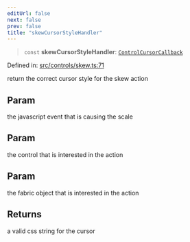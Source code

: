 ```yaml
---
editUrl: false
next: false
prev: false
title: "skewCursorStyleHandler"
---
```


> `const` **skewCursorStyleHandler**: [`ControlCursorCallback`](/api/type-aliases/controlcursorcallback/)

Defined in: [src/controls/skew.ts:71](https://github.com/fabricjs/fabric.js/blob/9a792f4b7b8031f02ec7ea4ce8c99f810e45cfec/src/controls/skew.ts#L71)

return the correct cursor style for the skew action

## Param

the javascript event that is causing the scale

## Param

the control that is interested in the action

## Param

the fabric object that is interested in the action

## Returns

a valid css string for the cursor
